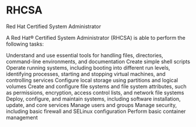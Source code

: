 # RHCSA
Red Hat Certified System Administrator

A Red Hat® Certified System Administrator (RHCSA) is able to perform the following tasks:

Understand and use essential tools for handling files, directories, command-line environments, and documentation
Create simple shell scripts
Operate running systems, including booting into different run levels, identifying processes, starting and stopping virtual machines, and controlling services
Configure local storage using partitions and logical volumes
Create and configure file systems and file system attributes, such as permissions, encryption, access control lists, and network file systems
Deploy, configure, and maintain systems, including software installation, update, and core services
Manage users and groups
Manage security, including basic firewall and SELinux configuration
Perform basic container management
